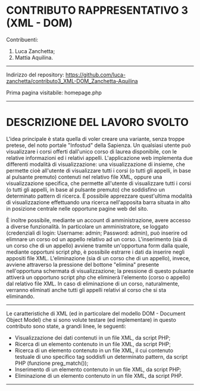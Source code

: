 # CONTRIBUTO RAPPRESENTATIVO 3 (XML - DOM)

Contribuenti:
 1. Luca Zanchetta;
 2. Mattia Aquilina.

---

Indirizzo del repository: https://github.com/luca-zanchetta/contributo3_XML-DOM_Zanchetta-Aquilina

Prima pagina visitabile: homepage.php

---

# DESCRIZIONE DEL LAVORO SVOLTO

L'idea principale è stata quella di voler creare una variante, senza troppe pretese, del noto portale "Infostud" della Sapienza. Un qualsiasi utente può visualizzare i corsi offerti dall'unico corso di laurea disponibile, con le relative informazioni ed i relativi appelli. L'applicazione web implementa due differenti modalità di visualizzazione: una visualizzazione di insieme, che permette cioè all'utente di visualizzare tutti i corsi (o tutti gli appelli, in base al pulsante premuto) contenuti nel relativo file XML, oppure una visualizzazione specifica, che permette all'utente di visualizzare tutti i corsi (o tutti gli appelli, in base al pulsante premuto) che soddisfino un determinato pattern di ricerca. È possibile apprezzare quest'ultima modalità di visualizzazione effettuando una ricerca nell'apposita barra situata in alto in posizione centrale nelle opportune pagine web del sito.

È inoltre possibile, mediante un account di amministrazione, avere accesso a diverse funzionalità. In particolare un amministratore, se loggato (credenziali di login: Username: admin; Password: admin), può inserire od elimnare un corso od un appello relativo ad un corso. L'inserimento (sia di un corso che di un appello) avviene tramite un'opportuna form dalla quale, mediante opportuni script php, è possibile estrarre i dati da inserire negli appositi file XML. L'eliminazione (sia di un corso che di un appello), invece, avviene attraverso la pressione del bottone "elimina" presente nell'opportuna schermata di visualizzazione; la pressione di questo pulsante attiverà un opportuno script php che eliminerà l'elemento (corso o appello) dal relativo file XML. In caso di eliminazione di un corso, naturalmente, verranno eliminati anche tutti gli appelli relativi al corso che si sta eliminando.

---

Le caratteristiche di XML (ed in particolare del modello DOM - Document Object Model) che si sono volute testare (ed implementare) in questo contributo sono state, a grandi linee, le seguenti:

- Visualizzazione dei dati contenuti in un file XML, da script PHP;
- Ricerca di un elemento contenuto in un file XML, da script PHP;
- Ricerca di un elemento contenuto in un file XML, il cui contenuto testuale di uno specifico tag soddisfi un determinato pattern, da script PHP (funzione preg_match());
- Inserimento di un elemento contenuto in un file XML, da script PHP;
- Eliminazione di un elemento contenuto in un file XML, da script PHP.

---

